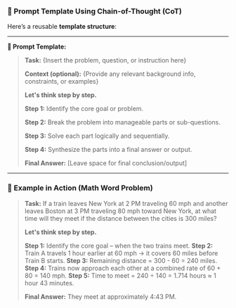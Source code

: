 ### 🔧 Prompt Template Using Chain-of-Thought (CoT)

Here’s a reusable **template structure**:

---

**📌 Prompt Template:**

> **Task:** {Insert the problem, question, or instruction here}
>
> **Context (optional):** {Provide any relevant background info, constraints, or examples}
>
> **Let's think step by step.**
>
> **Step 1:** Identify the core goal or problem.
>
> **Step 2:** Break the problem into manageable parts or sub-questions.
>
> **Step 3:** Solve each part logically and sequentially.
>
> **Step 4:** Synthesize the parts into a final answer or output.
>
> **Final Answer:**
> \[Leave space for final conclusion/output]

---

### 🧠 Example in Action (Math Word Problem)

> **Task:** If a train leaves New York at 2 PM traveling 60 mph and another leaves Boston at 3 PM traveling 80 mph toward New York, at what time will they meet if the distance between the cities is 300 miles?
>
> **Let's think step by step.**
>
> **Step 1:** Identify the core goal – when the two trains meet.
> **Step 2:** Train A travels 1 hour earlier at 60 mph → it covers 60 miles before Train B starts.
> **Step 3:** Remaining distance = 300 - 60 = 240 miles.
> **Step 4:** Trains now approach each other at a combined rate of 60 + 80 = 140 mph.
> **Step 5:** Time to meet = 240 ÷ 140 = 1.714 hours ≈ 1 hour 43 minutes.
>
> **Final Answer:** They meet at approximately 4:43 PM.